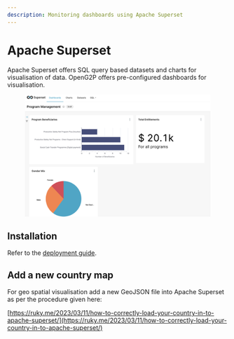```yaml
---
description: Monitoring dashboards using Apache Superset
---
```


# Apache Superset

Apache Superset offers SQL query based datasets and charts for visualisation of data. OpenG2P offers pre-configured dashboards for visualisation.&#x20;

<figure><img src="../.gitbook/assets/apache-superset-dashboard.png" alt=""><figcaption></figcaption></figure>

## Installation

Refer to the [deployment guide](../deployment/common-components/apache-superset.md).

## Add a new country map&#x20;

For geo spatial visualisation add a new GeoJSON file into Apache Superset as per the procedure given here:

[https://ruky.me/2023/03/11/how-to-correctly-load-your-country-in-to-apache-superset/](https://ruky.me/2023/03/11/how-to-correctly-load-your-country-in-to-apache-superset/)
